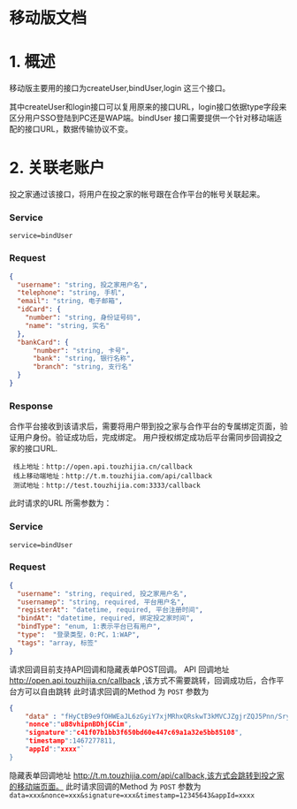 # 移动版文档

# 1. 概述

移动版主要用的接口为createUser,bindUser,login 这三个接口。

其中createUser和login接口可以复用原来的接口URL，login接口依据type字段来区分用户SSO登陆到PC还是WAP端。bindUser 接口需要提供一个针对移动端适配的接口URL，数据传输协议不变。




# 2. 关联老账户

投之家通过该接口，将用户在投之家的帐号跟在合作平台的帐号关联起来。

### Service

`service=bindUser`

### Request

```json
{
  "username": "string, 投之家用户名",
  "telephone": "string, 手机",
  "email": "string, 电子邮箱",
  "idCard": {
    "number": "string, 身份证号码",
    "name": "string, 实名"
  },
  "bankCard": {
	  "number": "string, 卡号",
	  "bank": "string, 银行名称",
	  "branch": "string, 支行名"
  }
}
```

### Response

合作平台接收到该请求后，需要将用户带到投之家与合作平台的专属绑定页面，验证用户身份。验证成功后，完成绑定。
用户授权绑定成功后平台需同步回调投之家的接口URL.

	 线上地址：http://open.api.touzhijia.cn/callback
	 线上移动端地址：http://t.m.touzhijia.com/api/callback
	 测试地址：http://test.touzhijia.com:3333/callback

此时请求的URL 所需参数为：
### Service
`service=bindUser`
### Request
```json
{
  "username": "string, required, 投之家用户名",
  "usernamep": "string, required, 平台用户名",
  "registerAt": "datetime, required, 平台注册时间",
  "bindAt": "datetime, required, 绑定投之家时间",
  "bindType": "enum, 1:表示平台已有用户",
  "type":  "登录类型，0:PC，1:WAP",
  "tags": "array, 标签"
}
```


请求回调目前支持API回调和隐藏表单POST回调。
API 回调地址 http://open.api.touzhijia.cn/callback ,该方式不需要跳转，回调成功后，合作平台方可以自由跳转
此时请求回调的Method 为 `POST` 参数为
```json
{
	"data" : "fHyCtB9e9fOHWEaJL6zGyiY7xjMRhxQRskwT3kMVCJZgjrZQJ5Pnn/Sryw2+TT/rCDzt6R9b1w9Z1n6u3lpJ/g==,
	"nonce":"uB8vhipnBDhjGCim",
	"signature":"c41f07b1bb3f650bd60e447c69a1a32e5bb85108",
	"timestamp":1467277811,
	"appId":"xxxx"`
}
```

隐藏表单回调地址 http://t.m.touzhijia.com/api/callback,该方式会跳转到投之家的移动端页面。
此时请求回调的Method 为 `POST` 参数为
`data=xxx&nonce=xxx&signature=xxx&timestamp=12345643&appId=xxxx`

